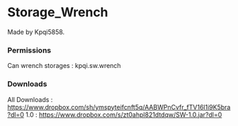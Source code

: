 # Storage_Wrench

Made by Kpqi5858.


### Permissions
Can wrench storages : kpqi.sw.wrench



### Downloads
All Downloads : https://www.dropbox.com/sh/ymspyteifcnft5q/AABWPnCvfr_fTV16l1i9K5bra?dl=0
1.0 : https://www.dropbox.com/s/zt0ahpl821dtdqw/SW-1.0.jar?dl=0
